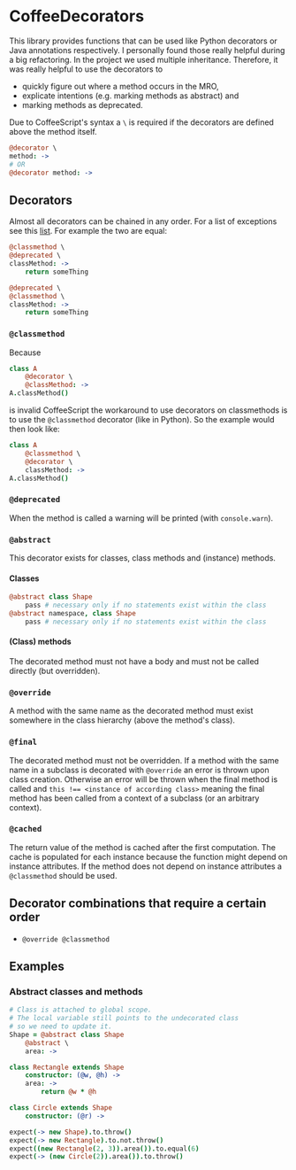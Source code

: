 # CoffeeDecorators
This library provides functions that can be used
like Python decorators or Java annotations respectively.
I personally found those really helpful during a big refactoring.
In the project we used multiple inheritance.
Therefore, it was really helpful to use the decorators to

- quickly figure out where a method occurs in the MRO,
- explicate intentions (e.g. marking methods as abstract) and
- marking methods as deprecated.

Due to CoffeeScript's syntax a `\` is required if the decorators are defined above the method itself.

```coffee
@decorator \
method: ->
# OR
@decorator method: ->
```

## Decorators

Almost all decorators can be chained in any order.
For a list of exceptions see this [list](#decorator-combinations-that-require-a-certain-order).
For example the two are equal:

```coffee
@classmethod \
@deprecated \
classMethod: ->
    return someThing

@deprecated \
@classmethod \
classMethod: ->
    return someThing
```

### `@classmethod`
Because

```coffee
class A
    @decorator \
    @classMethod: ->
A.classMethod()
```

is invalid CoffeeScript the workaround to use decorators on classmethods
is to use the `@classmethod` decorator (like in Python).
So the example would then look like:

```coffee
class A
    @classmethod \
    @decorator \
    classMethod: ->
A.classMethod()
```

### `@deprecated`
When the method is called a warning will be printed (with `console.warn`).

### `@abstract`
This decorator exists for classes, class methods and (instance) methods.

#### Classes

```coffee
@abstract class Shape
    pass # necessary only if no statements exist within the class
@abstract namespace, class Shape
    pass # necessary only if no statements exist within the class
```

#### (Class) methods
The decorated method must not have a body and must not be called directly (but overridden).

### `@override`
A method with the same name as the decorated method must exist somewhere in the class hierarchy (above the method's class).

### `@final`
The decorated method must not be overridden.
If a method with the same name in a subclass is decorated with `@override` an error is thrown upon class creation.
Otherwise an error will be thrown when the final method is called and `this !== <instance of according class>` meaning the final method has been called from a context of a subclass (or an arbitrary context).

### `@cached`
The return value of the method is cached after the first computation.
The cache is populated for each instance because the function might depend on instance attributes.
If the method does not depend on instance attributes a `@classmethod` should be used.


## Decorator combinations that require a certain order

- `@override @classmethod`

## Examples

### Abstract classes and methods

```coffee
# Class is attached to global scope.
# The local variable still points to the undecorated class
# so we need to update it.
Shape = @abstract class Shape
    @abstract \
    area: ->

class Rectangle extends Shape
    constructor: (@w, @h) ->
    area: ->
        return @w * @h

class Circle extends Shape
    constructor: (@r) ->

expect(-> new Shape).to.throw()
expect(-> new Rectangle).to.not.throw()
expect((new Rectangle(2, 3)).area()).to.equal(6)
expect(-> (new Circle(2)).area()).to.throw()
```
